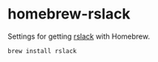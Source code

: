 # homebrew-rslack

Settings for getting [rslack](https://github.com/kohbis/rslack) with Homebrew.

```
brew install rslack
```

